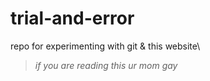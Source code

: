 # trial-and-error
repo for experimenting with git &amp; this website\
>_if you are reading this ur mom gay_
